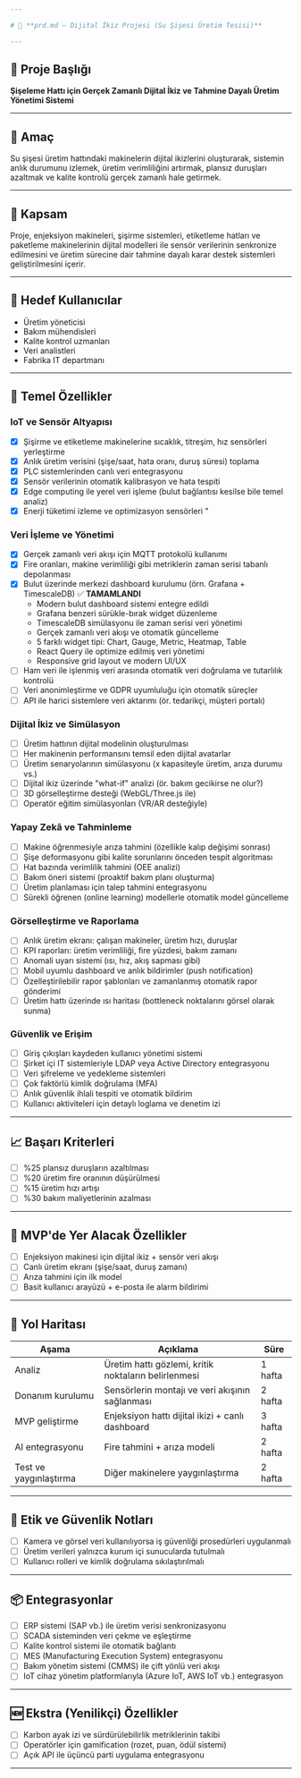 ```yaml
---

# 📄 **prd.md – Dijital İkiz Projesi (Su Şişesi Üretim Tesisi)**

---
```


## 📌 Proje Başlığı

**Şişeleme Hattı için Gerçek Zamanlı Dijital İkiz ve Tahmine Dayalı Üretim Yönetimi Sistemi**

---

## 🎯 Amaç

Su şişesi üretim hattındaki makinelerin dijital ikizlerini oluşturarak, sistemin anlık durumunu izlemek, üretim verimliliğini artırmak, plansız duruşları azaltmak ve kalite kontrolü gerçek zamanlı hale getirmek.

---

## 🧩 Kapsam

Proje, enjeksiyon makineleri, şişirme sistemleri, etiketleme hatları ve paketleme makinelerinin dijital modelleri ile sensör verilerinin senkronize edilmesini ve üretim sürecine dair tahmine dayalı karar destek sistemleri geliştirilmesini içerir.

---

## 👥 Hedef Kullanıcılar

* Üretim yöneticisi
* Bakım mühendisleri
* Kalite kontrol uzmanları
* Veri analistleri
* Fabrika IT departmanı

---

## 🧱 Temel Özellikler

### IoT ve Sensör Altyapısı

* [x] Şişirme ve etiketleme makinelerine sıcaklık, titreşim, hız sensörleri yerleştirme
* [x] Anlık üretim verisini (şişe/saat, hata oranı, duruş süresi) toplama
* [x] PLC sistemlerinden canlı veri entegrasyonu
* [x] Sensör verilerinin otomatik kalibrasyon ve hata tespiti
* [x] Edge computing ile yerel veri işleme (bulut bağlantısı kesilse bile temel analiz)
* [x] Enerji tüketimi izleme ve optimizasyon sensörleri
"
### Veri İşleme ve Yönetimi

* [x] Gerçek zamanlı veri akışı için MQTT protokolü kullanımı
* [x] Fire oranları, makine verimliliği gibi metriklerin zaman serisi tabanlı depolanması
* [x] Bulut üzerinde merkezi dashboard kurulumu (örn. Grafana + TimescaleDB) ✅ **TAMAMLANDI**
  - Modern bulut dashboard sistemi entegre edildi
  - Grafana benzeri sürükle-bırak widget düzenleme
  - TimescaleDB simülasyonu ile zaman serisi veri yönetimi
  - Gerçek zamanlı veri akışı ve otomatik güncelleme
  - 5 farklı widget tipi: Chart, Gauge, Metric, Heatmap, Table
  - React Query ile optimize edilmiş veri yönetimi
  - Responsive grid layout ve modern UI/UX
* [ ] Ham veri ile işlenmiş veri arasında otomatik veri doğrulama ve tutarlılık kontrolü
* [ ] Veri anonimleştirme ve GDPR uyumluluğu için otomatik süreçler
* [ ] API ile harici sistemlere veri aktarımı (ör. tedarikçi, müşteri portalı)

### Dijital İkiz ve Simülasyon

* [ ] Üretim hattının dijital modelinin oluşturulması
* [ ] Her makinenin performansını temsil eden dijital avatarlar
* [ ] Üretim senaryolarının simülasyonu (x kapasiteyle üretim, arıza durumu vs.)
* [ ] Dijital ikiz üzerinde "what-if" analizi (ör. bakım gecikirse ne olur?)
* [ ] 3D görselleştirme desteği (WebGL/Three.js ile)
* [ ] Operatör eğitim simülasyonları (VR/AR desteğiyle)

### Yapay Zekâ ve Tahminleme

* [ ] Makine öğrenmesiyle arıza tahmini (özellikle kalıp değişimi sonrası)
* [ ] Şişe deformasyonu gibi kalite sorunlarını önceden tespit algoritması
* [ ] Hat bazında verimlilik tahmini (OEE analizi)
* [ ] Bakım öneri sistemi (proaktif bakım planı oluşturma)
* [ ] Üretim planlaması için talep tahmini entegrasyonu
* [ ] Sürekli öğrenen (online learning) modellerle otomatik model güncelleme

### Görselleştirme ve Raporlama

* [ ] Anlık üretim ekranı: çalışan makineler, üretim hızı, duruşlar
* [ ] KPI raporları: üretim verimliliği, fire yüzdesi, bakım zamanı
* [ ] Anomali uyarı sistemi (ısı, hız, akış sapması gibi)
* [ ] Mobil uyumlu dashboard ve anlık bildirimler (push notification)
* [ ] Özelleştirilebilir rapor şablonları ve zamanlanmış otomatik rapor gönderimi
* [ ] Üretim hattı üzerinde ısı haritası (bottleneck noktalarını görsel olarak sunma)

### Güvenlik ve Erişim

* [ ] Giriş çıkışları kaydeden kullanıcı yönetimi sistemi
* [ ] Şirket içi IT sistemleriyle LDAP veya Active Directory entegrasyonu
* [ ] Veri şifreleme ve yedekleme sistemleri
* [ ] Çok faktörlü kimlik doğrulama (MFA)
* [ ] Anlık güvenlik ihlali tespiti ve otomatik bildirim
* [ ] Kullanıcı aktiviteleri için detaylı loglama ve denetim izi

---

## 📈 Başarı Kriterleri

* [ ] %25 plansız duruşların azaltılması
* [ ] %20 üretim fire oranının düşürülmesi
* [ ] %15 üretim hızı artışı
* [ ] %30 bakım maliyetlerinin azalması

---

## 🚀 MVP'de Yer Alacak Özellikler

* [ ] Enjeksiyon makinesi için dijital ikiz + sensör veri akışı
* [ ] Canlı üretim ekranı (şişe/saat, duruş zamanı)
* [ ] Arıza tahmini için ilk model
* [ ] Basit kullanıcı arayüzü + e-posta ile alarm bildirimi

---

## 📅 Yol Haritası

| Aşama                  | Açıklama                                             | Süre    |
| ---------------------- | ---------------------------------------------------- | ------- |
| Analiz                 | Üretim hattı gözlemi, kritik noktaların belirlenmesi | 1 hafta |
| Donanım kurulumu       | Sensörlerin montajı ve veri akışının sağlanması      | 2 hafta |
| MVP geliştirme         | Enjeksiyon hattı dijital ikizi + canlı dashboard     | 3 hafta |
| AI entegrasyonu        | Fire tahmini + arıza modeli                          | 2 hafta |
| Test ve yaygınlaştırma | Diğer makinelere yaygınlaştırma                      | 2 hafta |

---

## 🔐 Etik ve Güvenlik Notları

* [ ] Kamera ve görsel veri kullanılıyorsa iş güvenliği prosedürleri uygulanmalı
* [ ] Üretim verileri yalnızca kurum içi sunucularda tutulmalı
* [ ] Kullanıcı rolleri ve kimlik doğrulama sıkılaştırılmalı

---

## 📦 Entegrasyonlar

* [ ] ERP sistemi (SAP vb.) ile üretim verisi senkronizasyonu
* [ ] SCADA sisteminden veri çekme ve eşleştirme
* [ ] Kalite kontrol sistemi ile otomatik bağlantı
* [ ] MES (Manufacturing Execution System) entegrasyonu
* [ ] Bakım yönetim sistemi (CMMS) ile çift yönlü veri akışı
* [ ] IoT cihaz yönetim platformlarıyla (Azure IoT, AWS IoT vb.) entegrasyon

---

## 🆕 Ekstra (Yenilikçi) Özellikler

* [ ] Karbon ayak izi ve sürdürülebilirlik metriklerinin takibi
* [ ] Operatörler için gamification (rozet, puan, ödül sistemi)
* [ ] Açık API ile üçüncü parti uygulama entegrasyonu

---
